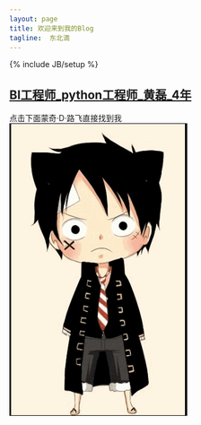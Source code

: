 ```yaml
---
layout: page
title: 欢迎来到我的Blog
tagline:  东北滴 
---
```

{% include JB/setup %}

## [BI工程师_python工程师_黄磊_4年](https://github.com/halleytl/halleytl.github.io/raw/master/resume/BI%E5%B7%A5%E7%A8%8B%E5%B8%88_python%E5%B7%A5%E7%A8%8B%E5%B8%88_%E9%BB%84%E7%A3%8A_4%E5%B9%B4.pdf)

点击下面蒙奇·D·路飞直接找到我
[![点击这里找到我](https://github.com/halleytl/halleytl.github.io/raw/master/qq.gif)](http://wpa.qq.com/msgrd?V=3&uin=406384832&Site=我的blog&Menu=yes)






